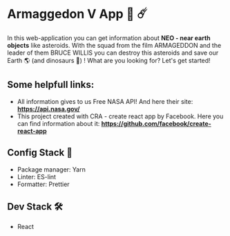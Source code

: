 # Armaggedon V App 🦖 ☄️
In this web-application you can get information about **NEO - near earth objects** like asteroids. 
With the squad from the film ARMAGEDDON and the leader of them BRUCE WILLIS you can destroy this asteroids and save our Earth 🌎 (and dinosaurs 🦖) !
What are you looking for? Let's get started! 

## Some helpfull links:
*   All information gives to us Free NASA API! And here their site: **https://api.nasa.gov/**
*   This project created with CRA - create react app by Facebook. Here you can find information about it: **https://github.com/facebook/create-react-app**


## Config Stack 🧩
* Package manager: Yarn
* Linter: ES-lint 
* Formatter: Prettier

## Dev Stack 🛠
* React